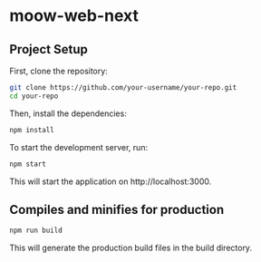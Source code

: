 # moow-web-next
## Project Setup
First, clone the repository:

```bash
git clone https://github.com/your-username/your-repo.git
cd your-repo
```

Then, install the dependencies:
```bash
npm install
```

To start the development server, run:

```bash
npm start
```
This will start the application on http://localhost:3000.
## Compiles and minifies for production
```bash
npm run build
```
This will generate the production build files in the build directory.
